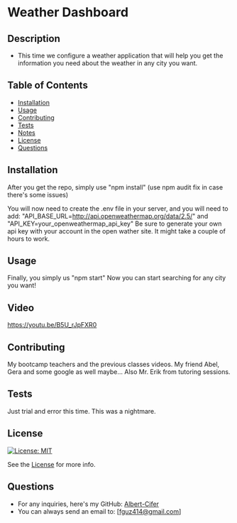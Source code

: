 # Weather Dashboard

## Description
- This time we configure a weather application that will help you get the information you need about the weather in any city you want.

## Table of Contents
- [Installation](#installation)
- [Usage](#usage)
- [Contributing](#contributing)
- [Tests](#tests)
- [Notes](#notes)
- [License](#license)
- [Questions](#questions)

## Installation
After you get the repo, simply use "npm install" (use npm audit fix in case there's some issues)

You will now need to create the .env file in your server, and you will need to add:
"API_BASE_URL=http://api.openweathermap.org/data/2.5/"
and
"API_KEY=your_openweathermap_api_key"
Be sure to generate your own api key with your account in the open wather site. It might take a couple of hours to work.

## Usage
Finally, you simply us "npm start"
Now you can start searching for any city you want!

## Video
https://youtu.be/B5U_rJpFXR0

## Contributing
My bootcamp teachers and the previous classes videos. My friend Abel, Gera and some google as well maybe... Also Mr. Erik from tutoring sessions.

## Tests
Just trial and error this time. This was a nightmare.

## License
[![License: MIT](https://img.shields.io/badge/License-MIT-yellow.svg)](https://opensource.org/licenses/MIT)

See the [License](./LICENSE) for more info.

## Questions
- For any inquiries, here's my GitHub: [Albert-Cifer](https://github.com/Albert-Cifer)  
- You can always send an email to: [fguz414@gmail.com]

